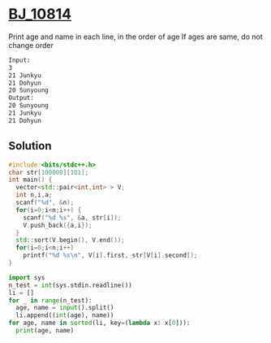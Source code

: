 # [BJ_10814](https://acmicpc.net/problem/10814)

Print age and name in each line, in the order of age
If ages are same, do not change order

```txt
Input:
3
21 Junkyu
21 Dohyun
20 Sunyoung
Output:
20 Sunyoung
21 Junkyu
21 Dohyun
```

## Solution

```cpp
#include <bits/stdc++.h>
char str[100000][101];
int main() {
  vector<std::pair<int,int> > V;
  int n,i,a;
  scanf("%d", &n);
  for(i=0;i<n;i++) {
    scanf("%d %s", &a, str[i]);
    V.push_back({a,i});
  }
  std::sort(V.begin(), V.end());
  for(i=0;i<n;i++)
    printf("%d %s\n", V[i].first, str[V[i].second]);
}
```

```py
import sys
n_test = int(sys.stdin.readline())
li = []
for _ in range(n_test):
  age, name = input().split()
  li.append((int(age), name))
for age, name in sorted(li, key=(lambda x: x[0])):
  print(age, name)
```
